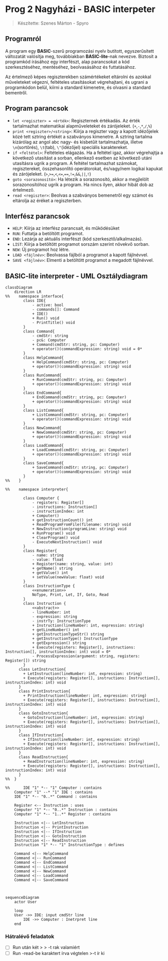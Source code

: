 # Prog 2 Nagyházi - BASIC interpeter

> Készítette: Szenes Márton - Spyro

## Programról

A program egy **BASIC**-szerű programozási nyelv butított, egyszerűsített változatát valósítja meg, továbbiakban **BASIC-lite**-nak nevezve. Biztosít a programkód írásához egy interfészt, alap parancsokat a kód szerkesztéséhez, mentéséhez, beolvasásához és futtatásához.

Az értelmező képes regiszterekben számértékeket eltárolni és azokkal műveleteket végezni, feltételes utasításokat végrehajtani, és ugrani a programkódon belül, kiírni a standard kimenetre, és olvasni a standard bementről.

## Program parancsok

- `let <regiszter> = <érték>`: Regiszternek értékadás. Az érték tartalmazhat matematikai alapműveleteket és zárójeleket. (`+`,`-`,`*`,`/`,`%`)
- `print <regiszter>/<string>`: Kiírja a regiszter vagy a kapott idézőjelek közé tett sztring értékét a szabványos kimenetre. A sztring tartalma kizárólag az angol abc nagy- és kisbetűit tartalmazhatja, illetve `\n`(sortörés), `\t`(tab), `\"`(idézőjel) speciális karaktereket.
- `if <feltétel>`: Feltételes elágazás. Ha a feltétel igaz, akkor végrehajtja a következő utasítást a sorban, ellenkező esetben az következő utáni utasításra ugrik a program. A feltétel tartalmazhat számokat, regisztereket, összehasonlító operátorokat, és/vagy/nem logikai kapukat és zárójeleket. (`>`,`>=`,`<`,`<=`,`==`,`!=`,`&&`,`||`,`!`)
- `goto <sorazonosító>`: Ha létezik a sorazonosító, akkor a megjlelölt sorazonosítóhoz ugrik a program. Ha nincs ilyen, akkor hibát dob az értelmező.
- `read <regiszter>`: Beolvas a szabványos bemenetről egy számot és eltárolja az éréket a regiszterben.

## Interfész parancsok

- `HELP`: Kiírja az interfész parancsait, és működésüket
- `RUN`: Futtatja a betöltött programot.
- `END`: Lezárja az aktuális interfészt (kód szerkesztő/alkalmazás).
- `LIST`: Kiírja a betöltött programot sorszám szerint növekvő sorban.
- `NEW`: Új programot hoz létre.
- `LOAD <fájlnév>`: Beolvassa fájlból a programot a kapott fájlnévvel.
- `SAVE <fájlnév>`: Elmenti a betöltött programot a megadott fájlnévvel.

## BASIC-lite interpreter - UML Osztálydiagram

```mermaid
classDiagram
    direction LR
%%    namespace interface{
        class IDE{
            - active: bool
            - commands[]: Command
            + IDE()
            + Run() void
            - PrintTitle() void
        }
        class Command{
            - cmdStr: string
            - pc&: Computer
            + Command(cmdStr: string, pc: Computer)
            + operator()(commandExpression: string) void = 0*
        }
        class HelpCommand{
            + HelpCommand(cmdStr: string, pc: Computer)
            + operator()(commandExpression: string) void
        }
        class RunCommand{
            + RunCommand(cmdStr: string, pc: Computer)
            + operator()(commandExpression: string) void
        }
        class EndCommand{
            + EndCommand(cmdStr: string, pc: Computer)
            + operator()(commandExpression: string) void
        }
        class ListCommand{
            + ListCommand(cmdStr: string, pc: Computer)
            + operator()(commandExpression: string) void
        }
        class NewCommand{
            + NewCommand(cmdStr: string, pc: Computer)
            + operator()(commandExpression: string) void
        }
        class LoadCommand{
            + LoadCommand(cmdStr: string, pc: Computer)
            + operator()(commandExpression: string) void
        }
        class SaveCommand{
            + SaveCommand(cmdStr: string, pc: Computer)
            + operator()(commandExpression: string) void
        }
%%    }

%%    namespace interpreter{
        
        class Computer {
            - registers: Register[]
            - instructions: Instruction[]
            - instructionIndex: int
            + Computer()
            + getInstructionCount() int
            + ReadProgramFromFile(filename: string) void
            + NewInstruction(programLine: string) void
            + RunProgram() void
            + ClearProgram() void
            - ExecuteNextInstruction() void
        }    
        class Register{
            - name: string
            - value: float
            + Register(name: string, value: int)
            + getName() string
            + getValue() int
            + setValue(newValue: float) void
        }
        class InstructionType { 
            <<enumeration>>
            NoType, Print, Let, If, Goto, Read 
        }
        class Instruction {
            <<abstract>>
            - lineNumber: int
            - expression: string
            - instrTy: InstructionType
            + Instruction(lineNumber: int, expression: string)
            + getLineNumber() int
            + getInstructionTypeStr() string
            + getInstructionType() InstructionType
            + getExpression() string
            + Execute(registers: Register[], instructions: Instruction[], instructionIndex: int) void = 0*
            - ProcessExpression(argument: string, registers: Register[]) string
        }
      class LetInstruction{
        + LetInstruction(lineNumber: int, expression: string)
        + Execute(registers: Register[], instructions: Instruction[], instructionIndex: int) void
      }
      class PrintInstruction{
        + PrintInstruction(lineNumber: int, expression: string)
        + Execute(registers: Register[], instructions: Instruction[], instructionIndex: int) void
      }
      class GotoInstruction{
        + GotoInstruction(lineNumber: int, expression: string)
        + Execute(registers: Register[], instructions: Instruction[], instructionIndex: int) void
      }
      class IfInstruction{
        + IfInstruction(lineNumber: int, expression: string)
        + Execute(registers: Register[], instructions: Instruction[], instructionIndex: int) void
      }
      class ReadInstruction{
        + ReadInstruction(lineNumber: int, expression: string)
        + Execute(registers: Register[], instructions: Instruction[], instructionIndex: int) void
      }
%%  }
  
%%      IDE "1" *-- "1" Computer : contains    
    Computer "1" --* "1" IDE : contains    
    IDE "1" *-- "0..*" Command : contains
    
    Register <-- Instruction : uses
    Computer "1" *-- "0..*" Instruction : contains
    Computer "1" *-- "1..*" Register : contains

    Instruction <|-- LetInstruction
    Instruction <|-- PrintInstruction
    Instruction <|-- IfInstruction
    Instruction <|-- GotoInstruction
    Instruction <|-- ReadInstruction
    Instruction "1" *-- "1" InstructionType : defines
    
    Command <|-- HelpCommand
    Command <|-- RunCommand
    Command <|-- EndCommand
    Command <|-- ListCommand
    Command <|-- NewCommand
    Command <|-- LoadCommand
    Command <|-- SaveCommand
    
    
```

```mermaid
sequenceDiagram
    actor User
    
    loop 
    User ->> IDE: input cmdStr line
        IDE ->> Computer : Inetrpret line
    end
```
### Hátralévő feladatok
- [ ] Run után két > > -t rak valamiért
- [ ] Run -read-be karaktert írva végtelen >-t ír ki